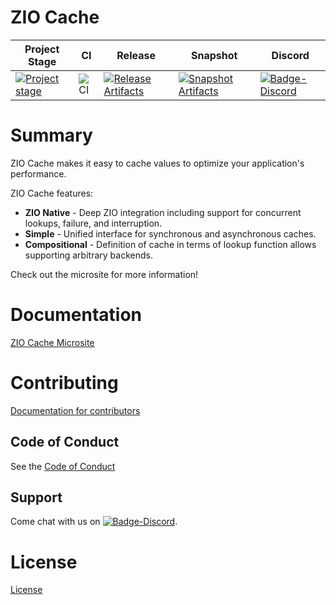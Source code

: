# ZIO Cache

| Project Stage | CI | Release | Snapshot | Discord |
| --- | --- | --- | --- | --- |
| [![Project stage][Badge-Stage]][Link-Stage-Page] | ![CI][Badge-CI] | [![Release Artifacts][Badge-SonatypeReleases]][Link-SonatypeReleases] | [![Snapshot Artifacts][Badge-SonatypeSnapshots]][Link-SonatypeSnapshots] | [![Badge-Discord]][Link-Discord] |

# Summary

ZIO Cache makes it easy to cache values to optimize your application's performance.

ZIO Cache features:
* **ZIO Native** - Deep ZIO integration including support for concurrent lookups, failure, and interruption.
* **Simple** - Unified interface for synchronous and asynchronous caches.
* **Compositional** - Definition of cache in terms of lookup function allows supporting arbitrary backends.

Check out the microsite for more information!

# Documentation
[ZIO Cache Microsite](https://zio.github.io/zio-cache/)

# Contributing
[Documentation for contributors](https://zio.github.io/zio-cache/docs/about/about_contributing)

## Code of Conduct

See the [Code of Conduct](https://zio.github.io/zio-cache/docs/about/about_coc)

## Support

Come chat with us on [![Badge-Discord]][Link-Discord].


# License
[License](LICENSE)

[Badge-SonatypeReleases]: https://img.shields.io/nexus/r/https/oss.sonatype.org/dev.zio/zio-cache_2.12.svg "Sonatype Releases"
[Badge-SonatypeSnapshots]: https://img.shields.io/nexus/s/https/oss.sonatype.org/dev.zio/zio-cache_2.12.svg "Sonatype Snapshots"
[Badge-Discord]: https://img.shields.io/discord/629491597070827530?logo=discord "chat on discord"
[Badge-CI]: https://github.com/zio/zio-cache/workflows/CI/badge.svg
[Link-SonatypeReleases]: https://oss.sonatype.org/content/repositories/releases/dev/zio/zio-cache_2.12/ "Sonatype Releases"
[Link-SonatypeSnapshots]: https://oss.sonatype.org/content/repositories/snapshots/dev/zio/zio-cache_2.12/ "Sonatype Snapshots"
[Link-Discord]: https://discord.gg/2ccFBr4 "Discord"
[Badge-Stage]: https://img.shields.io/badge/Project%20Stage-Development-yellowgreen.svg
[Link-Stage-Page]: https://github.com/zio/zio/wiki/Project-Stages

